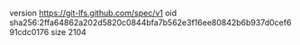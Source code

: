 version https://git-lfs.github.com/spec/v1
oid sha256:2ffa64862a202d5820c0844bfa7b562e3f16ee80842b6b937d0cef691cdc0176
size 2104

